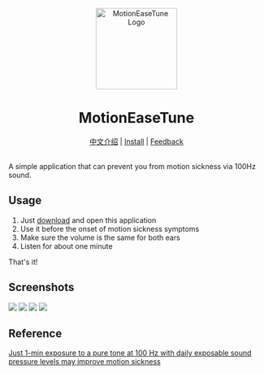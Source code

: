 <div align="center">
    <br />
    <img src="assets/icon/icon.png" alt="MotionEaseTune Logo" width="160" height="160" />
    <h1>MotionEaseTune</h1>
    <a href="README_zh.md">中文介绍</a> | 
    <a href="https://github.com/BHznJNs/MotionEaseTune/releases">Install</a> | 
    <a href="https://github.com/BHznJNs/MotionEaseTune/issues">Feedback</a>
    <br />
    <br />
</div>

A simple application that can prevent you from motion sickness via 100Hz sound.

## Usage

1. Just [download](https://github.com/BHznJNs/MotionEaseTune/releases) and open this application
2. Use it before the onset of motion sickness symptoms
3. Make sure the volume is the same for both ears
4. Listen for about one minute

That's it!

## Screenshots

<img style="max-height: 100vh" src="./screenshots/main_view.jpg" />
<img style="max-height: 100vh" src="./screenshots/user_guide_1.jpg" />
<img style="max-height: 100vh" src="./screenshots/user_guide_2.jpg" />
<img style="max-height: 100vh" src="./screenshots/user_guide_3.jpg" />

## Reference

[Just 1-min exposure to a pure tone at 100 Hz with daily exposable sound pressure levels may improve motion sickness](https://doi.org/10.1265/ehpm.24-00247)
